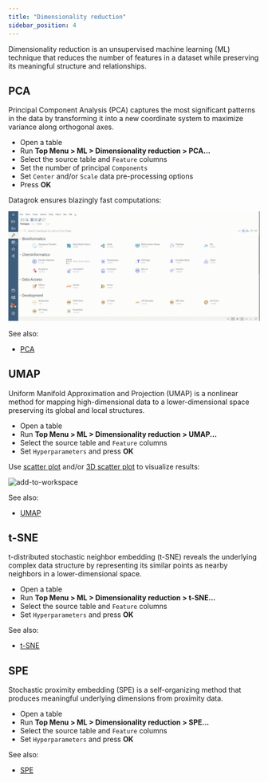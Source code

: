 ```yaml
---
title: "Dimensionality reduction"
sidebar_position: 4
---
```


Dimensionality reduction is an unsupervised machine learning (ML) technique that reduces the number of features in a dataset while preserving its meaningful structure and relationships.

## PCA

Principal Component Analysis (PCA) captures the most significant patterns in the data by transforming it into a new coordinate system to maximize variance along orthogonal axes.

* Open a table
* Run **Top Menu > ML > Dimensionality reduction > PCA...**
* Select the source table and `Feature` columns
* Set the number of principal `Components`
* Set `Center` and/or `Scale` data pre-processing options
* Press **OK**

Datagrok ensures blazingly fast computations:

![add-to-workspace](pca.gif)

See also:

* [PCA](https://en.wikipedia.org/wiki/Principal_component_analysis)

## UMAP

Uniform Manifold Approximation and Projection (UMAP) is a nonlinear method for mapping high-dimensional data to a lower-dimensional space preserving its global and local structures.

* Open a table
* Run **Top Menu > ML > Dimensionality reduction > UMAP...**
* Select the source table and `Feature` columns
* Set `Hyperparameters` and press **OK**

Use [scatter plot](https://datagrok.ai/help/visualize/viewers/scatter-plot) and/or [3D scatter plot](https://datagrok.ai/help/visualize/viewers/3d-scatter-plot) to visualize results:

![add-to-workspace](umap.gif)

See also:

* [UMAP](https://arxiv.org/abs/1802.03426)

## t-SNE

t-distributed stochastic neighbor embedding (t-SNE) reveals the underlying complex data structure by representing its similar points as nearby neighbors in a lower-dimensional space.

* Open a table
* Run **Top Menu > ML > Dimensionality reduction > t-SNE...**
* Select the source table and `Feature` columns
* Set `Hyperparameters` and press **OK**

See also:

* [t-SNE](https://en.wikipedia.org/wiki/T-distributed_stochastic_neighbor_embedding)

## SPE

Stochastic proximity embedding (SPE) is a self-organizing method that produces meaningful underlying dimensions from proximity data.

* Open a table
* Run **Top Menu > ML > Dimensionality reduction > SPE...**
* Select the source table and `Feature` columns
* Set `Hyperparameters` and press **OK**

See also:

* [SPE](https://onlinelibrary.wiley.com/doi/10.1002/jcc.10234)
